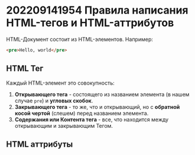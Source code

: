 # 202209141954 Правила написания HTML-тегов и HTML-аттрибутов

HTML-Документ состоит из HTML-элементов. Например:

```html
<pre>Hello, world</pre>
```

## HTML Тег

Каждый HTML-элемент это совокупность:

1. **Открывающего тега** - состоящего из названием элемента (в нашем случае `pre`) и
**угловых скобок**.
2. **Закрывающего тега** - то же, что и открывающий, но с **обратной косой чертой**
(слешем) перед названием элемента.
3. **Содержания или Контента тега** - все, что находится между открывающим и закрывающим
Тегом.

## HTML аттрибуты
